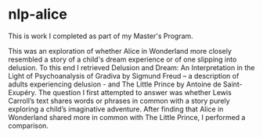 # nlp-alice
This is work I completed as part of my Master's Program.

This was an exploration of whether Alice in Wonderland more closely resembled a story of a child's dream experience or of one slipping into delusion. To this end I retrieved Delusion and Dream: An Interpretation in the Light of Psychoanalysis of Gradiva by Sigmund Freud – a description of adults experiencing delusion - and The Little Prince by Antoine de Saint-Exupéry. The question I first attempted to answer was whether Lewis Carroll’s text shares words or phrases in common with a story purely exploring a child’s imaginative adventure. 
After finding that Alice in Wonderland shared more in common with The Little Prince, I performed a comparison.
